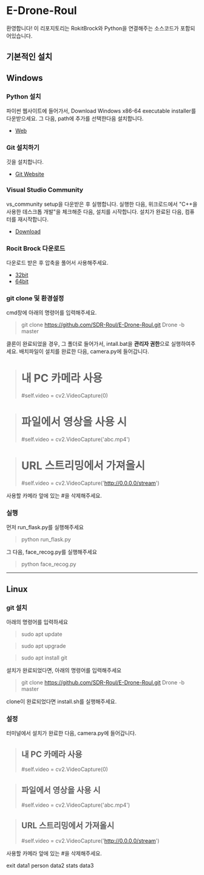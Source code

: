 # E-Drone-Roul

환영합니다! 이 리포지토리는 RokitBrock와 Python을 연결해주는 소스코드가 포함되어있습니다.

## 기본적인 설치

## Windows
### Python 설치
파이썬 웹사이트에 들어가서, Download Windows x86-64 executable installer를 다운받으세요. 그 다음, path에 추가를 선택한다음 설치합니다. 
* [Web](https://www.python.org/downloads/windows/)

### Git 설치하기
깃을 설치합니다.
* [Git Website](https://git-scm.com/)

### Visual Studio Community
vs_community setup을 다운받은 후 실행합니다. 실행한 다음, 위크로드에서 "C++을 사용한 데스크톱 개발"을 체크해준 다음, 설치를 시작합니다. 설치가 완료된 다음, 컴퓨터를 재시작합니다.
* [Download](https://visualstudio.microsoft.com/thank-you-downloading-visual-studio/?sku=Community&rel=16)


### Rocit Brock 다운로드
다운로드 받은 후 압축을 풀어서 사용해주세요.
* [32bit](http://robolink.ipdisk.co.kr/publist/HDD1/download/file/RBCoDrone_win32_1.2.3.zip)
* [64bit](http://robolink.ipdisk.co.kr/publist/HDD1/download/file/RBCoDrone_win64_1.2.3.zip)


### git clone 및 환경설정
cmd창에 아래의 명령어를 입력해주세요.
> git clone https://github.com/SDR-Roul/E-Drone-Roul.git Drone -b master

클론이 완료되었을 경우, 그 폴더로 들어가서, intall.bat을 **관리자 권한**으로 실행하여주세요.
배치파일이 설치를 완료한 다음, camera.py에 들어갑니다.
> # 내 PC 카메라 사용
> #self.video = cv2.VideoCapture(0)
        
> # 파일에서 영상을 사용 시
> #self.video = cv2.VideoCapture('abc.mp4')

> # URL 스트리밍에서 가져올시
> #self.video = cv2.VideoCapture('http://0.0.0.0/stream')

사용할 카메라 앞에 있는 #을 삭제해주세요.

### 실행
먼저 run_flask.py를 실행해주세요
> python run_flask.py

그 다음, face_recog.py를 실행해주세요
> python face_recog.py


-----

## Linux
### git 설치
아래의 명령어를 입력하세요
> sudo apt update

> sudo apt upgrade

> sudo apt install git

설치가 완료되었다면, 아래의 명령어를 입력해주세요
> git clone https://github.com/SDR-Roul/E-Drone-Roul.git Drone -b master

clone이 완료되었다면 install.sh를 실행해주세요.

### 설정
터미널에서 설치가 완료한 다음, camera.py에 들어갑니다.
> ## 내 PC 카메라 사용
> #self.video = cv2.VideoCapture(0)
        
> ## 파일에서 영상을 사용 시
> #self.video = cv2.VideoCapture('abc.mp4')

> ## URL 스트리밍에서 가져올시
> #self.video = cv2.VideoCapture('http://0.0.0.0/stream')

사용할 카메라 앞에 있는 #을 삭제해주세요.


exit data1
person data2
stats data3